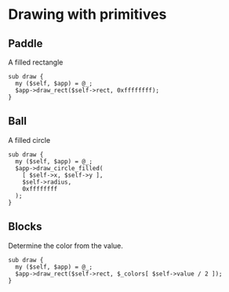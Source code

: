 # Drawing with primitives

## Paddle

A filled rectangle

    sub draw {
      my ($self, $app) = @_;
      $app->draw_rect($self->rect, 0xffffffff);
    }

## Ball

A filled circle

    sub draw {
      my ($self, $app) = @_;
      $app->draw_circle_filled(
        [ $self->x, $self->y ],
        $self->radius,
        0xffffffff
      );
    }

## Blocks

Determine the color from the value.

    sub draw {
      my ($self, $app) = @_;
      $app->draw_rect($self->rect, $_colors[ $self->value / 2 ]);
    }

